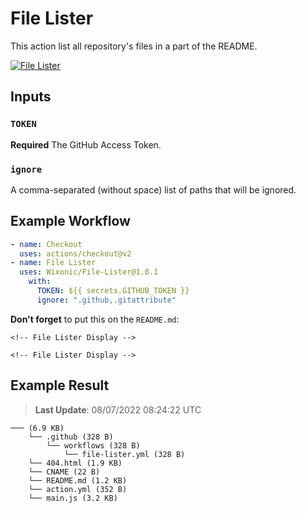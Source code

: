 # File Lister

This action list all repository's files in a part of the README.

[![File Lister](https://github.com/Wixonic/File-Lister/actions/workflows/file-lister.yml/badge.svg)](https://github.com/Wixonic/File-Lister/actions/workflows/file-lister.yml)

## Inputs

### `TOKEN`

**Required** The GitHub Access Token.

### `ignore`

A comma-separated (without space) list of paths that will be ignored.

## Example Workflow

```yaml
- name: Checkout
  uses: actions/checkout@v2
- name: File Lister
  uses: Wixonic/File-Lister@1.0.1
    with:
      TOKEN: ${{ secrets.GITHUB_TOKEN }}
      ignore: ".github,.gitattribute"
```

**Don't forget** to put this on the `README.md`:

<code>&lt;!-- File Lister Display --></code>

<code>&lt;!-- File Lister Display --></code>

## Example Result

<!-- File Lister Display -->
> **Last Update**: 08/07/2022 08:24:22 UTC

```
─── (6.9 KB) 
    └── .github (328 B) 
        └── workflows (328 B) 
            └── file-lister.yml (328 B)
    └── 404.html (1.9 KB)
    └── CNAME (22 B)
    └── README.md (1.2 KB)
    └── action.yml (352 B)
    └── main.js (3.2 KB)
```
<!-- File Lister Display -->

